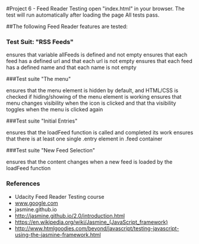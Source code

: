 #Project 6 - Feed Reader Testing
open "index.html" in your browser.
The test will run automatically after loading the page
All tests pass.

##The following Feed Reader features are tested:


### Test Suit: "RSS Feeds"

ensures that variable allFeeds is defined and not empty
ensures that each feed has a defined url and that each url is not empty
ensures that each feed has a defined name and that each name is not empty

###Test suite "The menu"

ensures that the menu element is hidden by default, and HTML/CSS is checked if hiding/showing of the menu element is working
ensures that menu changes visibility when the icon is clicked and that tha visibility toggles when the menu is clicked again

###Test suite "Initial Entries"

ensures that the loadFeed function is called and completed its work
ensures that there is at least one single .entry element in .feed container

###Test suite "New Feed Selection"

ensures that the content changes when a new feed is loaded by the loadFeed function


### References

* Udacity Feed Reader Testing course
* www.google.com
* jasmine.github.io
* http://jasmine.github.io/2.0/introduction.html
* https://en.wikipedia.org/wiki/Jasmine_(JavaScript_framework)
* http://www.htmlgoodies.com/beyond/javascript/testing-javascript-using-the-jasmine-framework.html
